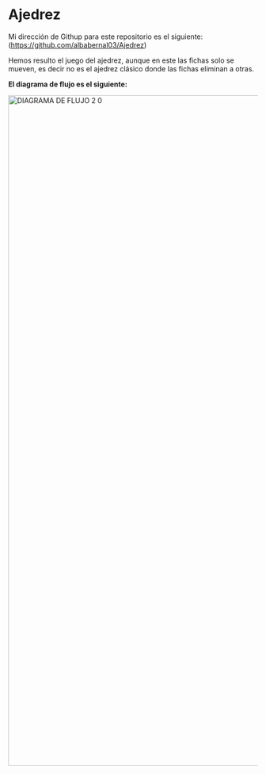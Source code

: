 # Ajedrez

Mi dirección de Githup para este repositorio es el siguiente: (https://github.com/albabernal03/Ajedrez)

Hemos resulto el juego del ajedrez, aunque en este las fichas solo se mueven, es decir no es el ajedrez clásico donde las fichas eliminan a otras.

**El diagrama de flujo es el siguiente:**

<img width="1353" alt="DIAGRAMA DE FLUJO 2 0" src="https://user-images.githubusercontent.com/91721875/145722089-9b30b653-f170-4756-a0d4-65356f7d659c.png">
